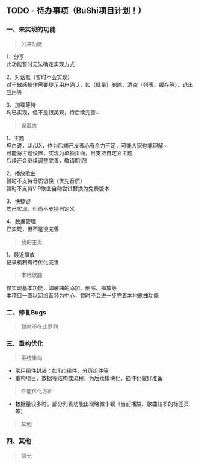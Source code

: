 ## TODO - 待办事项（BuShi项目计划！）

### 一、未实现的功能
> 公共功能  

1、分享  
此功能暂时无法确定实现方式  
  
2、对话框（暂时不会实现）  
对于敏感操作需要提示用户确认，如（批量）删除、清空（列表、缓存等）、退出应用等
  
3、加载等待  
均已实现，但不是很美观，待后续完善~

> 设置页  

1、主题  
坦白说，UI/UX，作为后端开发者心有余力不足，可能大家也能理解~  
可能将主题设置，实现为单独页面，且支持自定义主题  
后续还会继续调整完善，敬请期待!  
  
2、播放歌曲  
暂时不支持音质切换（优先音质）  
暂时不支持VIP歌曲自动尝试替换为免费版本  
   
3、快捷键  
均已实现，但尚不支持自定义  
  
4、数据管理    
已实现，但不是很完善  

> 我的主页  

1、最近播放  
记录机制有待优化完善  
  
> 本地歌曲  

仅实现基本功能，如歌曲的添加、删除、播放等  
本项目一直以网络音频为中心，暂时不会进一步完善本地歌曲功能  
  
### 二、修复Bugs
> 暂时不在此罗列  

### 三、重构优化  
> 系统重构  
* 常用组件封装：如Tab组件、分页组件等  
* 重构项目、数据等结构或流程，为后续模块化、插件化做好准备  
  
> 性能优化方面  
* 数据量较多时，部分列表功能出现略微卡顿（当前播放、歌曲较多的标签页等） 

> 其他  

### 四、其他  
> 暂无  